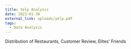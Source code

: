 ```yaml
---
title: Yelp Analysis
date: 2023-01-30
external_link: uploads/yelp.pdf
tags:
  - Data Analysis
---
```


Distribution of Restaurants, Customer Review, Elites' Friends

<!--more-->
